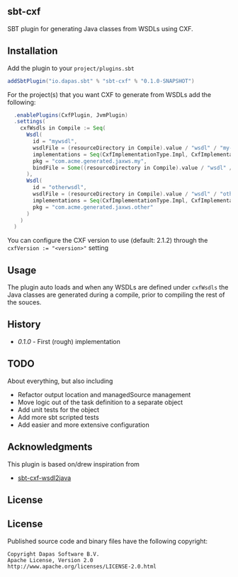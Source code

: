 sbt-cxf
-------

SBT plugin for generating Java classes from WSDLs using CXF.

Installation
------------
Add the plugin to your `project/plugins.sbt`

```scala
addSbtPlugin("io.dapas.sbt" % "sbt-cxf" % "0.1.0-SNAPSHOT")
```

For the project(s) that you want CXF to generate from WSDLs add the following:

```scala
  .enablePlugins(CxfPlugin, JvmPlugin)
  .settings(
    cxfWsdls in Compile := Seq(
      Wsdl(
        id = "mywsdl",
        wsdlFile = (resourceDirectory in Compile).value / "wsdl" / "my-wsdl.wsdl",
        implementations = Seq(CxfImplementationType.Impl, CxfImplementationType.Client),
        pkg = "com.acme.generated.jaxws.my",
        bindFile = Some((resourceDirectory in Compile).value / "wsdl" / "my-wsdl-bindings.xjb")
      ),
      Wsdl(
        id = "otherwsdl",
        wsdlFile = (resourceDirectory in Compile).value / "wsdl" / "other.wsdl",
        implementations = Seq(CxfImplementationType.Impl, CxfImplementationType.Client),
        pkg = "com.acme.generated.jaxws.other"
      )
    )
  )
```

You can configure the CXF version to use (default: 2.1.2) through the `cxfVersion := "<version>"` setting

Usage
-----
The plugin auto loads and when any WSDLs are defined under `cxfWsdls` the Java classes are generated during a compile, prior to compiling the rest of the souces.

History
-------
- *0.1.0* - First (rough) implementation

TODO
----
About everything, but also including

- Refactor output location and managedSource management
- Move logic out of the task definition to a separate object
- Add unit tests for the object
- Add more sbt scripted tests
- Add easier and more extensive configuration
 

Acknowledgments
---------------
This plugin is based on/drew inspiration from
- [sbt-cxf-wsdl2java]("https://github.com/ebiznext/sbt-cxf-wsdl2java")

License
-------
## License
Published source code and binary files have the following copyright:

```
Copyright Dapas Software B.V.
Apache License, Version 2.0
http://www.apache.org/licenses/LICENSE-2.0.html
```                                  